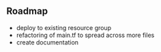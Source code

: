 ## Roadmap

- deploy to existing resource group
- refactoring of main.tf to spread across more files
- create documentation